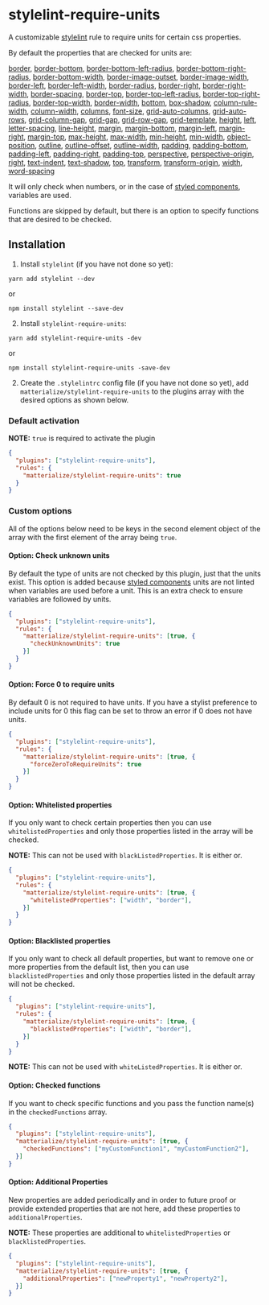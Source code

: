 # stylelint-require-units

A customizable [stylelint](https://github.com/stylelint/stylelint) rule to require units for certain css properties.

By default the properties that are checked for units are:

[border](https://developer.mozilla.org/en-US/docs/Web/CSS/border),
[border-bottom](https://developer.mozilla.org/en-US/docs/Web/CSS/border-bottom),
[border-bottom-left-radius](https://developer.mozilla.org/en-US/docs/Web/CSS/border-bottom-left-radius),
[border-bottom-right-radius](https://developer.mozilla.org/en-US/docs/Web/CSS/border-bottom-right-radius),
[border-bottom-width](https://developer.mozilla.org/en-US/docs/Web/CSS/border-bottom-width),
[border-image-outset](https://developer.mozilla.org/en-US/docs/Web/CSS/border-image-outset),
[border-image-width](https://developer.mozilla.org/en-US/docs/Web/CSS/border-image-width),
[border-left](https://developer.mozilla.org/en-US/docs/Web/CSS/border-left),
[border-left-width](https://developer.mozilla.org/en-US/docs/Web/CSS/border-left-width),
[border-radius](https://developer.mozilla.org/en-US/docs/Web/CSS/border-radius),
[border-right](https://developer.mozilla.org/en-US/docs/Web/CSS/border-right),
[border-right-width](https://developer.mozilla.org/en-US/docs/Web/CSS/border-right-width),
[border-spacing](https://developer.mozilla.org/en-US/docs/Web/CSS/border-spacing),
[border-top](https://developer.mozilla.org/en-US/docs/Web/CSS/border-top),
[border-top-left-radius](https://developer.mozilla.org/en-US/docs/Web/CSS/border-top-left-radius),
[border-top-right-radius](https://developer.mozilla.org/en-US/docs/Web/CSS/border-top-right-radius),
[border-top-width](https://developer.mozilla.org/en-US/docs/Web/CSS/border-top-width),
[border-width](https://developer.mozilla.org/en-US/docs/Web/CSS/border-width),
[bottom](https://developer.mozilla.org/en-US/docs/Web/CSS/bottom),
[box-shadow](https://developer.mozilla.org/en-US/docs/Web/CSS/box-shadow),
[column-rule-width](https://developer.mozilla.org/en-US/docs/Web/CSS/column-rule-width),
[column-width](https://developer.mozilla.org/en-US/docs/Web/CSS/column-width),
[columns](https://developer.mozilla.org/en-US/docs/Web/CSS/columns),
[font-size](https://developer.mozilla.org/en-US/docs/Web/CSS/font-size),
[grid-auto-columns](https://developer.mozilla.org/en-US/docs/Web/CSS/grid-auto-columns),
[grid-auto-rows](https://developer.mozilla.org/en-US/docs/Web/CSS/grid-auto-rows),
[grid-column-gap](https://developer.mozilla.org/en-US/docs/Web/CSS/grid-column-gap),
[grid-gap](https://developer.mozilla.org/en-US/docs/Web/CSS/grid-gap),
[grid-row-gap](https://developer.mozilla.org/en-US/docs/Web/CSS/grid-row-gap),
[grid-template](https://developer.mozilla.org/en-US/docs/Web/CSS/grid-template),
[height](https://developer.mozilla.org/en-US/docs/Web/CSS/height),
[left](https://developer.mozilla.org/en-US/docs/Web/CSS/left),
[letter-spacing](https://developer.mozilla.org/en-US/docs/Web/CSS/letter-spacing),
[line-height](https://developer.mozilla.org/en-US/docs/Web/CSS/line-height),
[margin](https://developer.mozilla.org/en-US/docs/Web/CSS/margin),
[margin-bottom](https://developer.mozilla.org/en-US/docs/Web/CSS/margin-bottom),
[margin-left](https://developer.mozilla.org/en-US/docs/Web/CSS/margin-left),
[margin-right](https://developer.mozilla.org/en-US/docs/Web/CSS/margin-right),
[margin-top](https://developer.mozilla.org/en-US/docs/Web/CSS/margin-top),
[max-height](https://developer.mozilla.org/en-US/docs/Web/CSS/max-height),
[max-width](https://developer.mozilla.org/en-US/docs/Web/CSS/max-width),
[min-height](https://developer.mozilla.org/en-US/docs/Web/CSS/min-height),
[min-width](https://developer.mozilla.org/en-US/docs/Web/CSS/min-width),
[object-position](https://developer.mozilla.org/en-US/docs/Web/CSS/object-position),
[outline](https://developer.mozilla.org/en-US/docs/Web/CSS/outline),
[outline-offset](https://developer.mozilla.org/en-US/docs/Web/CSS/outline-offset),
[outline-width](https://developer.mozilla.org/en-US/docs/Web/CSS/outline-width),
[padding](https://developer.mozilla.org/en-US/docs/Web/CSS/padding),
[padding-bottom](https://developer.mozilla.org/en-US/docs/Web/CSS/padding-bottom),
[padding-left](https://developer.mozilla.org/en-US/docs/Web/CSS/padding-left),
[padding-right](https://developer.mozilla.org/en-US/docs/Web/CSS/padding-right),
[padding-top](https://developer.mozilla.org/en-US/docs/Web/CSS/padding-top),
[perspective](https://developer.mozilla.org/en-US/docs/Web/CSS/perspective),
[perspective-origin](https://developer.mozilla.org/en-US/docs/Web/CSS/perspective-origin),
[right](https://developer.mozilla.org/en-US/docs/Web/CSS/right),
[text-indent](https://developer.mozilla.org/en-US/docs/Web/CSS/text-indent),
[text-shadow](https://developer.mozilla.org/en-US/docs/Web/CSS/text-shadow),
[top](https://developer.mozilla.org/en-US/docs/Web/CSS/top),
[transform](https://developer.mozilla.org/en-US/docs/Web/CSS/transform),
[transform-origin](https://developer.mozilla.org/en-US/docs/Web/CSS/transform-origin),
[width](https://developer.mozilla.org/en-US/docs/Web/CSS/width),
[word-spacing](https://developer.mozilla.org/en-US/docs/Web/CSS/word-spacing)

It will only check when numbers, or in the case of [styled components](https://github.com/styled-components/styled-components), variables are used.

Functions are skipped by default, but there is an option to specify functions that are desired to be checked.

## Installation

1. Install `stylelint` (if you have not done so yet):

```shell
yarn add stylelint --dev
```

or

```shell
npm install stylelint --save-dev
```

2. Install `stylelint-require-units`:

```shell
yarn add stylelint-require-units -dev
```

or

```shell
npm install stylelint-require-units -save-dev
```

2. Create the `.stylelintrc` config file (if you have not done so yet), add `matterialize/stylelint-require-units` to the plugins array with the desired options as shown below.

### Default activation
**NOTE:** `true` is required to activate the plugin
```json
{
  "plugins": ["stylelint-require-units"],
  "rules": {
    "matterialize/stylelint-require-units": true
  }
}
```

### Custom options
All of the options below need to be keys in the second element object of the array with the first element of the array being `true`.

#### Option: Check unknown units
By default the type of units are not checked by this plugin, just that the units exist. This option is added because [styled components](https://github.com/styled-components/styled-components) units are not linted when variables are used before a unit. This is an extra check to ensure variables are followed by units.
```json
{
  "plugins": ["stylelint-require-units"],
  "rules": {
    "matterialize/stylelint-require-units": [true, {
      "checkUnknownUnits": true
    }]
  }
}
```

#### Option: Force 0 to require units
By default 0 is not required to have units. If you have a stylist preference to include units for 0 this flag can be set to throw an error if 0 does not have units.
```json
{
  "plugins": ["stylelint-require-units"],
  "rules": {
    "matterialize/stylelint-require-units": [true, {
      "forceZeroToRequireUnits": true
    }]
  }
}
```

#### Option: Whitelisted properties
If you only want to check certain properties then you can use `whitelistedProperties` and only those properties listed in the array will be checked.

**NOTE:** This can not be used with `blackListedProperties`. It is either or.

```json
{
  "plugins": ["stylelint-require-units"],
  "rules": {
    "matterialize/stylelint-require-units": [true, {
      "whitelistedProperties": ["width", "border"],
    }]
  }
}
```

#### Option: Blacklisted properties
If you only want to check all default properties, but want to remove one or more properties from the default list, then you can use `blacklistedProperties` and only those properties listed in the default array will not be checked.
```json
{
  "plugins": ["stylelint-require-units"],
  "rules": {
    "matterialize/stylelint-require-units": [true, {
      "blacklistedProperties": ["width", "border"],
    }]
  }
}
```

**NOTE:** This can not be used with `whiteListedProperties`. It is either or.

#### Option: Checked functions
If you want to check specific functions and you pass the function name(s) in the `checkedFunctions` array.
```json
{
  "plugins": ["stylelint-require-units"],
  "matterialize/stylelint-require-units": [true, {
    "checkedFunctions": ["myCustomFunction1", "myCustomFunction2"],
  }]
}
```

#### Option: Additional Properties
New properties are added periodically and in order to future proof or provide extended properties that are not here, add these properties to `additionalProperties`.

**NOTE:** These properties are additional to `whitelistedProperties` or `blacklistedProperties`.

```json
{
  "plugins": ["stylelint-require-units"],
  "matterialize/stylelint-require-units": [true, {
    "additionalProperties": ["newProperty1", "newProperty2"],
  }]
}
```
